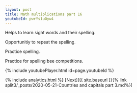 ```yaml
---
layout: post
title: Math multiplications part 16
youtubeId: pwrYs1uOyw4
---
```

 
 
Helps to learn sight words and their spelling.

Opportunitiy to repeat the spelling. 

Practice spelling. 
 
Practice for spelling bee competitions. 
 
{% include youtubePlayer.html id=page.youtubeId %}
 
 
{% include analytics.html %} 
[Next]({{ site.baseurl }}{% link  split3/_posts/2020-05-21-Countries and capitals part 3.md%})
 
